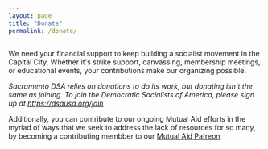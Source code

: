 ```yaml
---
layout: page
title: "Donate"
permalink: /donate/
---
```

We need your financial support to keep building a socialist movement in the Capital City. Whether it's strike support, canvassing, membership meetings, or educational events, your contributions make our organizing possible.

*Sacramento DSA relies on donations to do its work, but donating isn't the same as joining. To join the Democratic Socialists of America, please sign up at <https://dsausa.org/join>*

Additionally, you can contribute to our ongoing Mutual Aid efforts in the myriad of ways that we seek to address the lack of resources for so many, by becoming a contributing membber to our <a class="btn btn-primary" href="[/about/committees](https://www.patreon.com/SacDSAMutualAid)"> Mutual Aid Patreon</a>
